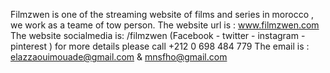 Filmzwen is one of the streaming website of films and series in morocco , we work as a teame of tow person.
The website url is : www.filmzwen.com
The website socialmedia is: /filmzwen (Facebook - twitter - instagram - pinterest )
for more details please call +212 0 698 484 779 
The email is : elazzaouimouade@gmail.com & mnsfho@gmail.com

